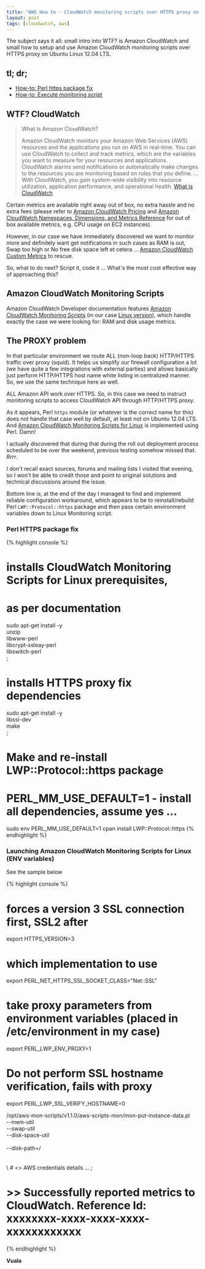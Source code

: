 ```yaml
---
title: "AWS How to - CloudWatch monitoring scripts over HTTPS proxy on Ubuntu Linux (12.04 LTS)"
layout: post
tags: [cloudwatch, aws]
---
```


The subject says it all: small intro into WTF? is Amazon CloudWatch and
small how to setup and use Amazon CloudWatch monitoring scripts over HTTPS
proxy on Ubuntu Linux 12.04 LTS.

## tl; dr; ##

* [How-to: Perl https package fix](#perl-https-package-fix)
* [How-to: Execute monitoring script](#launching-amazon-cloudwatch-monitoring-scripts-for-linux-(env-variables))

## WTF? CloudWatch ##

> What Is Amazon CloudWatch?
> 
> Amazon CloudWatch monitors your Amazon Web Services (AWS) resources and the
> applications you run on AWS in real-time. You can use CloudWatch to collect
> and track metrics, which are the variables you want to measure for your
> resources and applications. CloudWatch alarms send notifications or
> automatically make changes to the resources you are monitoring based on rules
> that you define. ... With CloudWatch, you gain system-wide visibility into
> resource utilization, application performance, and operational health.  [What
> is CloudWatch][1]

Certain metrics are available right away out of box, no extra hassle and
no extra fees (please refer to [Amazon CloudWatch Pricing][3] and [Amazon
CloudWatch Namespaces, Dimensions, and Metrics Reference][2] for out of
box available metrics, e.g. CPU usage on EC2 instances).

However, in our case we have immediately discovered we want to monitor more
and definitely want get notifications in such cases as RAM is out, Swap too
high or No free disk space left et cetera ... [Amazon CloudWatch Custom Metrics][4] to
rescue.

So, what to do next? Script it, code it ... What's the most cost effective way
of approaching this?

## Amazon CloudWatch Monitoring Scripts ##

Amazon CloudWatch Developer documentation features [Amazon CloudWatch
Monitoring Scripts][5] (in our case [Linux version][6]), which handle exactly
the case we were looking for: RAM and disk usage metrics.

## The PROXY problem ##

In that particular environment we route ALL (non-loop back) HTTP/HTTPS traffic
 over proxy (squid). It helps us simplify our firewall configuration a lot (we
 have quite a few integrations with external parties) and allows basically just
 perform HTTP/HTTPS host name white listing in centralized manner. So, we use the
 same technique here as well.
 
ALL Amazon API work over HTTPS. So, in this case we need to instruct monitoring
scripts to access CloudWatch API through HTTP/HTTPS proxy.

As it appears, Perl `https` module (or whatever is the correct name for
this) does not handle that case well by default, at least not on Ubuntu
12.04 LTS. And [Amazon CloudWatch Monitoring Scripts for Linux][6] is
implemented using Perl. Damn!

I actually discovered that during that during the roll out deployment
process scheduled to be over the weekend, previous testing somehow missed
that. _Rrrr_. 

I don't recall exact sources, forums and mailing lists I visited that
evening, so I won't be able to credit those and point to original
solutions and technical discussions around the issue.

Bottom line is, at the end of the day I managed to find and implement reliable
configuration workaround, which appears to be to reinstall/rebuild Perl
`LWP::Protocol::https` package and then pass certain environment variables down
to Linux Monitoring script.

### Perl HTTPS package fix ###

{% highlight console %}
# installs CloudWatch Monitoring Scripts for Linux prerequisites, 
# as per documentation
sudo apt-get install -y \
  unzip \
  libwww-perl \
  libcrypt-ssleay-perl \
  libswitch-perl \
 ;

# installs HTTPS proxy fix dependencies
sudo apt-get install -y \
  libssl-dev \
  make \
 ;

# Make and re-install LWP::Protocol::https package
# PERL_MM_USE_DEFAULT=1 - install all dependencies, assume yes ...
sudo env PERL_MM_USE_DEFAULT=1 cpan install LWP::Protocol::https
{% endhighlight %}

### Launching Amazon CloudWatch Monitoring Scripts for Linux (ENV variables) ###

See the sample below

{% highlight console %}
# forces a version 3 SSL connection first, SSL2 after
export HTTPS_VERSION=3 

# which implementation to use
export PERL_NET_HTTPS_SSL_SOCKET_CLASS="Net::SSL"
 
# take proxy parameters from environment variables (placed in /etc/environment in my case)
export PERL_LWP_ENV_PROXY=1 

# Do not perform SSL hostname verification, fails with proxy
export PERL_LWP_SSL_VERIFY_HOSTNAME=0 

/opt/aws-mon-scripts/v1.1.0/aws-scripts-mon/mon-put-instance-data.pl \
    --mem-util        \
    --swap-util       \
    --disk-space-util \
     \
    --disk-path=/ \
     \
     \
     \ # <<removed>> AWS credentials details ...
    ;

# >> Successfully reported metrics to CloudWatch. Reference Id: xxxxxxxx-xxxx-xxxx-xxxx-xxxxxxxxxxxx 
{% endhighlight %}

**Vuala**

<!-- references -->
[1]: http://docs.aws.amazon.com/AmazonCloudWatch/latest/DeveloperGuide/WhatIsCloudWatch.html "What is CloudWatch"
[2]: http://docs.aws.amazon.com/AmazonCloudWatch/latest/DeveloperGuide/CW_Support_For_AWS.html "Amazon CloudWatch Namespaces, Dimensions, and Metrics Reference"
[3]: http://aws.amazon.com/cloudwatch/pricing/ "Amazon CloudWatch Pricing"
[4]: http://docs.aws.amazon.com/AmazonCloudWatch/latest/DeveloperGuide/publishingMetrics.html "Amazon CloudWatch Cutom Metrics" 
[5]: http://docs.aws.amazon.com/AmazonCloudWatch/latest/DeveloperGuide/mon-scripts.html "Amazon CloudWatch Monitoring Scripts"
[6]: http://docs.aws.amazon.com/AmazonCloudWatch/latest/DeveloperGuide/mon-scripts-perl.html "Amazon CloudWatch Monitoring Scripts for Linux"

